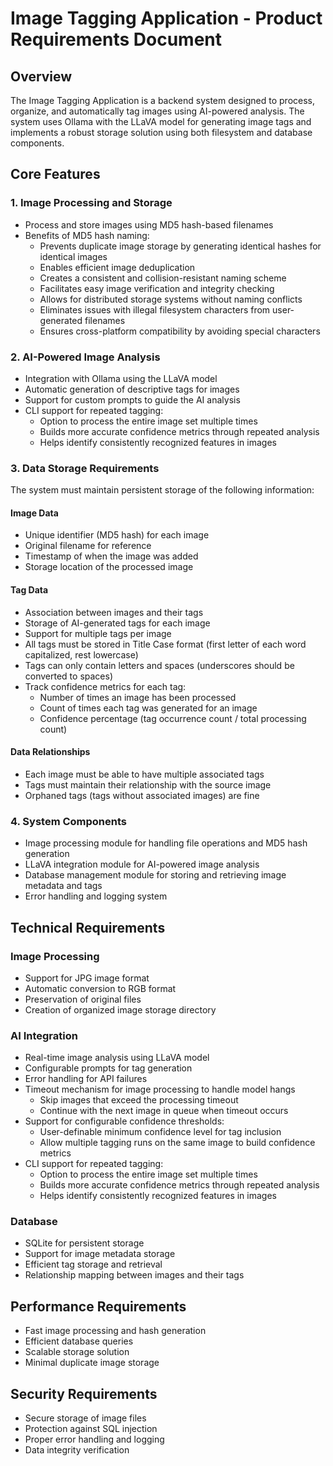 # Image Tagging Application - Product Requirements Document

## Overview
The Image Tagging Application is a backend system designed to process, organize, and automatically tag images using AI-powered analysis. The system uses Ollama with the LLaVA model for generating image tags and implements a robust storage solution using both filesystem and database components.

## Core Features

### 1. Image Processing and Storage
- Process and store images using MD5 hash-based filenames
- Benefits of MD5 hash naming:
  - Prevents duplicate image storage by generating identical hashes for identical images
  - Enables efficient image deduplication
  - Creates a consistent and collision-resistant naming scheme
  - Facilitates easy image verification and integrity checking
  - Allows for distributed storage systems without naming conflicts
  - Eliminates issues with illegal filesystem characters from user-generated filenames
  - Ensures cross-platform compatibility by avoiding special characters

### 2. AI-Powered Image Analysis
- Integration with Ollama using the LLaVA model
- Automatic generation of descriptive tags for images
- Support for custom prompts to guide the AI analysis
- CLI support for repeated tagging:
  - Option to process the entire image set multiple times
  - Builds more accurate confidence metrics through repeated analysis
  - Helps identify consistently recognized features in images

### 3. Data Storage Requirements

The system must maintain persistent storage of the following information:

#### Image Data
- Unique identifier (MD5 hash) for each image
- Original filename for reference
- Timestamp of when the image was added
- Storage location of the processed image

#### Tag Data
- Association between images and their tags
- Storage of AI-generated tags for each image
- Support for multiple tags per image
- All tags must be stored in Title Case format (first letter of each word capitalized, rest lowercase)
- Tags can only contain letters and spaces (underscores should be converted to spaces)
- Track confidence metrics for each tag:
  - Number of times an image has been processed
  - Count of times each tag was generated for an image
  - Confidence percentage (tag occurrence count / total processing count)

#### Data Relationships
- Each image must be able to have multiple associated tags
- Tags must maintain their relationship with the source image
- Orphaned tags (tags without associated images) are fine

### 4. System Components
- Image processing module for handling file operations and MD5 hash generation
- LLaVA integration module for AI-powered image analysis
- Database management module for storing and retrieving image metadata and tags
- Error handling and logging system

## Technical Requirements

### Image Processing
- Support for JPG image format
- Automatic conversion to RGB format
- Preservation of original files
- Creation of organized image storage directory

### AI Integration
- Real-time image analysis using LLaVA model
- Configurable prompts for tag generation
- Error handling for API failures
- Timeout mechanism for image processing to handle model hangs
  - Skip images that exceed the processing timeout
  - Continue with the next image in queue when timeout occurs
- Support for configurable confidence thresholds:
  - User-definable minimum confidence level for tag inclusion
  - Allow multiple tagging runs on the same image to build confidence metrics
- CLI support for repeated tagging:
  - Option to process the entire image set multiple times
  - Builds more accurate confidence metrics through repeated analysis
  - Helps identify consistently recognized features in images

### Database
- SQLite for persistent storage
- Support for image metadata storage
- Efficient tag storage and retrieval
- Relationship mapping between images and their tags

## Performance Requirements
- Fast image processing and hash generation
- Efficient database queries
- Scalable storage solution
- Minimal duplicate image storage

## Security Requirements
- Secure storage of image files
- Protection against SQL injection
- Proper error handling and logging
- Data integrity verification

